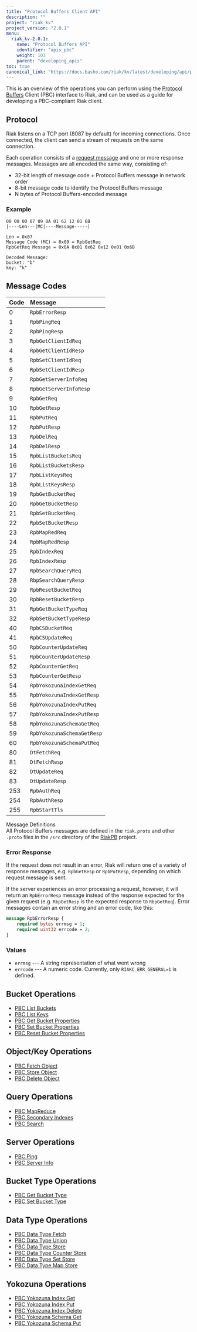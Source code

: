 ```yaml
---
title: "Protocol Buffers Client API"
description: ""
project: "riak_kv"
project_version: "2.0.1"
menu:
  riak_kv-2.0.1:
    name: "Protocol Buffers API"
    identifier: "apis_pbc"
    weight: 103
    parent: "developing_apis"
toc: true
canonical_link: "https://docs.basho.com/riak/kv/latest/developing/api/protocol-buffers"
---
```


This is an overview of the operations you can perform using the
[Protocol Buffers](https://code.google.com/p/protobuf/) Client (PBC)
interface to Riak, and can be used as a guide for developing a
PBC-compliant Riak client.

## Protocol

Riak listens on a TCP port (8087 by default) for incoming connections.
Once connected, the client can send a stream of requests on the same
connection.

Each operation consists of a [request message](https://developers.google.com/protocol-buffers/docs/encoding) and one or more response messages. Messages are all encoded the same way, consisting of:

* 32-bit length of message code + Protocol Buffers message in network
  order
* 8-bit message code to identify the Protocol Buffers message
* N bytes of Protocol Buffers-encoded message

### Example

```
00 00 00 07 09 0A 01 62 12 01 6B
|----Len---|MC|----Message-----|

Len = 0x07
Message Code (MC) = 0x09 = RpbGetReq
RpbGetReq Message = 0x0A 0x01 0x62 0x12 0x01 0x6B

Decoded Message:
bucket: "b"
key: "k"
```

## Message Codes

Code | Message |
:----|:--------|
0 | `RpbErrorResp` |
1 | `RpbPingReq` |
2 | `RpbPingResp` |
3 | `RpbGetClientIdReq` |
4 | `RpbGetClientIdResp` |
5 | `RpbSetClientIdReq` |
6 | `RpbSetClientIdResp` |
7 | `RpbGetServerInfoReq` |
8 | `RpbGetServerInfoResp` |
9 | `RpbGetReq` |
10 | `RpbGetResp` |
11 | `RpbPutReq` |
12 | `RpbPutResp` |
13 | `RpbDelReq` |
14 | `RpbDelResp` |
15 | `RpbListBucketsReq` |
16 | `RpbListBucketsResp` |
17 | `RpbListKeysReq` |
18 | `RpbListKeysResp` |
19 | `RpbGetBucketReq` |
20 | `RpbGetBucketResp` |
21 | `RpbSetBucketReq` |
22 | `RpbSetBucketResp` |
23 | `RpbMapRedReq` |
24 | `RpbMapRedResp` |
25 | `RpbIndexReq` |
26 | `RpbIndexResp` |
27 | `RpbSearchQueryReq` |
28 | `RbpSearchQueryResp` |
29 | `RpbResetBucketReq` |
30 | `RpbResetBucketResp` |
31 | `RpbGetBucketTypeReq` |
32 | `RpbSetBucketTypeResp` |
40 | `RpbCSBucketReq` |
41 | `RpbCSUpdateReq` |
50 | `RpbCounterUpdateReq` |
51 | `RpbCounterUpdateResp` |
52 | `RpbCounterGetReq` |
53 | `RpbCounterGetResp` |
54 | `RpbYokozunaIndexGetReq` |
55 | `RpbYokozunaIndexGetResp` |
56 | `RpbYokozunaIndexPutReq` |
57 | `RpbYokozunaIndexPutResp` |
58 | `RpbYokozunaSchemaGetReq` |
59 | `RpbYokozunaSchemaGetResp` |
60 | `RpbYokozunaSchemaPutReq` |
80 | `DtFetchReq` |
81 | `DtFetchResp` |
82 | `DtUpdateReq` |
83 | `DtUpdateResp` |
253 | `RpbAuthReq` |
254 | `RpbAuthResp` |
255 | `RpbStartTls` |

<div class="info">
<div class="title">Message Definitions</div>
All Protocol Buffers messages are defined in the <code>riak.proto</code>
and other <code>.proto</code> files in the <code>/src</code> directory
of the <a href="https://github.com/basho/riak_pb">RiakPB</a> project.
</div>

### Error Response

If the request does not result in an error, Riak will return one of a
variety of response messages, e.g. `RpbGetResp` or `RpbPutResp`,
depending on which request message is sent.

If the server experiences an error processing a request, however, it
will return an `RpbErrorResp` message instead of the response expected
for the given request (e.g. `RbpGetResp` is the expected response to
`RbpGetReq`). Error messages contain an error string and an error code,
like this:

```protobuf
message RpbErrorResp {
    required bytes errmsg = 1;
    required uint32 errcode = 2;
}
```

### Values

* `errmsg` --- A string representation of what went wrong
* `errcode` --- A numeric code. Currently, only `RIAKC_ERR_GENERAL=1`
  is defined.

## Bucket Operations

* [PBC List Buckets](/riak/kv/2.0.1/developing/api/protocol-buffers/list-buckets)
* [PBC List Keys](/riak/kv/2.0.1/developing/api/protocol-buffers/list-keys)
* [PBC Get Bucket Properties](/riak/kv/2.0.1/developing/api/protocol-buffers/get-bucket-props)
* [PBC Set Bucket Properties](/riak/kv/2.0.1/developing/api/protocol-buffers/set-bucket-props)
* [PBC Reset Bucket Properties](/riak/kv/2.0.1/developing/api/protocol-buffers/reset-bucket-props)

## Object/Key Operations

* [PBC Fetch Object](/riak/kv/2.0.1/developing/api/protocol-buffers/fetch-object)
* [PBC Store Object](/riak/kv/2.0.1/developing/api/protocol-buffers/store-object)
* [PBC Delete Object](/riak/kv/2.0.1/developing/api/protocol-buffers/delete-object)

## Query Operations

* [PBC MapReduce](/riak/kv/2.0.1/developing/api/protocol-buffers/mapreduce)
* [PBC Secondary Indexes](/riak/kv/2.0.1/developing/api/protocol-buffers/secondary-indexes)
* [PBC Search](/riak/kv/2.0.1/developing/api/protocol-buffers/search)

## Server Operations

* [PBC Ping](/riak/kv/2.0.1/developing/api/protocol-buffers/ping)
* [PBC Server Info](/riak/kv/2.0.1/developing/api/protocol-buffers/server-info)

## Bucket Type Operations

* [PBC Get Bucket Type](/riak/kv/2.0.1/developing/api/protocol-buffers/get-bucket-type)
* [PBC Set Bucket Type](/riak/kv/2.0.1/developing/api/protocol-buffers/set-bucket-type)

## Data Type Operations

* [PBC Data Type Fetch](/riak/kv/2.0.1/developing/api/protocol-buffers/dt-fetch)
* [PBC Data Type Union](/riak/kv/2.0.1/developing/api/protocol-buffers/dt-union)
* [PBC Data Type Store](/riak/kv/2.0.1/developing/api/protocol-buffers/dt-store)
* [PBC Data Type Counter Store](/riak/kv/2.0.1/developing/api/protocol-buffers/dt-counter-store)
* [PBC Data Type Set Store](/riak/kv/2.0.1/developing/api/protocol-buffers/dt-set-store)
* [PBC Data Type Map Store](/riak/kv/2.0.1/developing/api/protocol-buffers/dt-map-store)

## Yokozuna Operations

* [PBC Yokozuna Index Get](/riak/kv/2.0.1/developing/api/protocol-buffers/yz-index-get)
* [PBC Yokozuna Index Put](/riak/kv/2.0.1/developing/api/protocol-buffers/yz-index-put)
* [PBC Yokozuna Index Delete](/riak/kv/2.0.1/developing/api/protocol-buffers/yz-index-delete)
* [PBC Yokozuna Schema Get](/riak/kv/2.0.1/developing/api/protocol-buffers/yz-schema-get)
* [PBC Yokozuna Schema Put](/riak/kv/2.0.1/developing/api/protocol-buffers/yz-schema-put)

